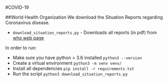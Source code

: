 #COVID-19

##World Health Organization
We download the Situation Reports regarding Coronavirus disease.

* `download_situation_reports.py` - Downloads all reports (in pdf) from [who web page](https://www.who.int/emergencies/diseases/novel-coronavirus-2019/situation-reports/)

In order to run:
* Make sure you have python > 3.6 installed `python3 --version`
* Create a virtual environment `python3 -m venv venv/`
* Install all dependencies `pip install -r requirements.txt`
* Run the script `python3 download_situation_reports.py`
